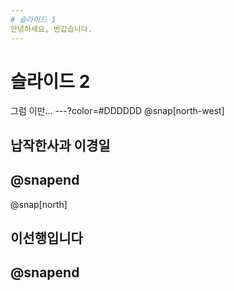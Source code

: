 ```yaml
---
# 슬라이드 1
안녕하세요, 반갑습니다.
---
```

# 슬라이드 2
그럼 이만...
---?color=#DDDDDD
@snap[north-west]
## 납작한사과 이경일
@snapend
---
@snap[north]
## 이선행입니다
@snapend
---
